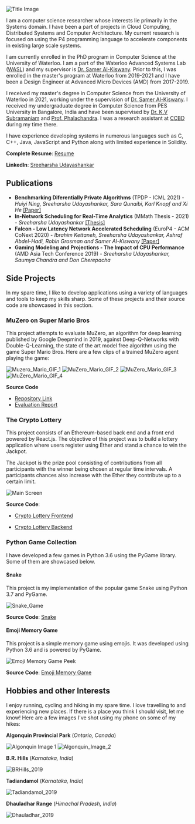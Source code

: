 ![Title Image](Title_Image.jpg)

I am a computer science researcher whose interests lie primarily in the Systems domain. I have been a part of projects in Cloud Computing, Distributed Systems and Computer Architecture. My current research is focused on using the P4 programming language to accelerate components in existing large scale systems. 

I am currently enrolled in the PhD program in Computer Science at the University of Waterloo. I am a part of the Waterloo Advanced Systems Lab ([WASL](https://wasl.uwaterloo.ca/)) and my supervisor is [Dr. Samer Al-Kiswany](https://cs.uwaterloo.ca/~alkiswan/index.html). Prior to this, I was enrolled in the master's program at Waterloo from 2019-2021 and I have been a Design Engineer at Advanced Micro Devices (AMD) from 2017-2019. 

I received my master's degree in Computer Science from the University of Waterloo in 2021, working under the supervision of  [Dr. Samer Al-Kiswany](https://cs.uwaterloo.ca/~alkiswan/index.html). I received my undergraduate degree in Computer Science from PES University in Bangalore, India and have been supervised by [Dr. K.V Subramaniam](https://faculty.pes.edu/p10213) and [Prof. Phalachandra](https://faculty.pes.edu/p10024). I was a research assistant at [CCBD](http://research.pes.edu/cloud-computing-big-data/) during my time there.

I have experience developing systems in numerous languages such as C, C++, Java, JavaScript and Python along with limited experience in Solidity.

**Complete Resume**: [Resume](https://sreeharshau.github.io/Sreeharsha_Resume.pdf)

**LinkedIn**: [Sreeharsha Udayashankar](https://www.linkedin.com/in/sreeharshau/)

## Publications

- **Benchmarking Diferentially Private Algorithms** (TPDP - ICML 2021) - _Huiyi Ning, Sreeharsha Udayashankar, Sara Qunaibi, Karl Knopf and Xi He_ [[Paper]](https://tpdp.journalprivacyconfidentiality.org/2021/papers/NingUQKH21.pdf)
- **In-Network Scheduling for Real-Time Analytics** (MMath Thesis - 2021) - _Sreeharsha Udayashankar_ [[Thesis]](https://uwspace.uwaterloo.ca/handle/10012/16922)
- **Falcon - Low Latency Network Accelerated Scheduling** (EuroP4 - ACM CoNext 2020) - _Ibrahim Kettaneh, Sreeharsha Udayashankar, Ashraf Abdel-Hadi, Robin Grosman and Samer Al-Kiswany_ [[Paper]](https://dl.acm.org/doi/10.1145/3426744.3431322)
- **Gaming Modeling and Projections - The Impact of CPU Performance** (AMD Asia Tech Conference 2019) - _Sreeharsha Udayashankar, Saumya Chandra and Don Cherepacha_

## Side Projects

In my spare time, I like to develop applications using a variety of languages and tools to keep my skills sharp. Some of these projects and their source code are showcased in this section.

### MuZero on Super Mario Bros

This project attempts to evaluate MuZero, an algorithm for deep learning published by Google Deepmind in 2019, against Deep-Q-Networks with Double-Q-Learning, the state of the art model free algorithm using the game Super Mario Bros. Here are a few clips of a trained MuZero agent playing the game:

![Muzero_Mario_GIF_1](https://github.com/sreeharshau/muzero-super-mario-bros/blob/main/agent01_623_3196(1).gif) ![MuZero_Mario_GIF_2](https://github.com/sreeharshau/muzero-super-mario-bros/blob/main/agent01_754_3191(1).gif) ![MuZero_Mario_GIF_3](https://github.com/sreeharshau/muzero-super-mario-bros/blob/main/agent01_356_1420(1).gif) ![MuZero_Mario_GIF_4](https://github.com/sreeharshau/muzero-super-mario-bros/blob/main/agent01_19_359(1).gif) 

**Source Code**

- [Repository Link](https://github.com/sreeharshau/muzero-super-mario-bros)
- [Evaluation Report](https://github.com/sreeharshau/muzero-super-mario-bros/blob/main/Evaluating_MuZero_Super_Mario_Bros.pdf)

### The Crypto Lottery

This project consists of an Ethereum-based back end and a front end powered by React.js. The objective of this project was to build a lottery application where users register using Ether and stand a chance to win the Jackpot. 

The Jackpot is the prize pool consisting of contributions from all participants with the winner being chosen at regular time intervals. A participants chances also increase with the Ether they contribute up to a certain limit.

![Main Screen](LotteryApplication_InformationScreen.png)

**Source Code**:

- [Crypto Lottery Frontend](https://github.com/sreeharshau/EthereumLotteryApplication_ReactUI)

- [Crypto Lottery Backend](https://github.com/sreeharshau/EthereumLottery_SmartContract)


### Python Game Collection

I have developed a few games in Python 3.6 using the PyGame library. Some of them are showcased below.

#### Snake
This project is my implementation of the popular game Snake using Python 3.7 and PyGame.

![Snake_Game](Snake_TitleImage.jpg)

**Source Code**: 
[Snake](https://github.com/sreeharshau/snake-python)


#### Emoji Memory Game
This project is a simple memory game using emojis. It was developed using Python 3.6 and is powered by PyGame.

![Emoji Memory Game Peek](MemoryGame_CardsActive.png)

**Source Code**: 
[Emoji Memory Game](https://github.com/sreeharshau/memory-game-python)

## Hobbies and other Interests

I enjoy running, cycling and hiking in my spare time. I love travelling to and experiencing new places. If there is a place you think I should visit, let me know! Here are a few images I've shot using my phone on some of my hikes:

**Algonquin Provincial Park** (_Ontario, Canada_)

![Algonquin Image 1](Algonquin_2020.jpg)
![Algonquin_Image_2](Algonquin_2020_2.jpg)

**B.R. Hills** (_Karnataka, India_)

![BRHills_2019](BRHills_2019.jpg)

**Tadiandamol** (_Karnataka, India_)

![Tadiandamol_2019](Tadiandamol_2019.jpg)

**Dhauladhar Range** (_Himachal Pradesh, India_)

![Dhauladhar_2019](Triund_2019.jpg)



